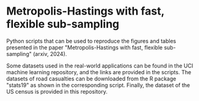# Metropolis-Hastings with fast, flexible sub-sampling
Python scripts that can be used to reproduce the figures and tables presented in the paper "Metropolis-Hastings with fast, flexible sub-sampling" (arxiv, 2024).

Some datasets used in the real-world applications can be found in the UCI machine learning repository, and the links are provided in the scripts. The datasets of road casualties can be downloaded from the R package "stats19" as shown in the corresponding script. Finally, the dataset of the US census is provided in this repository.
